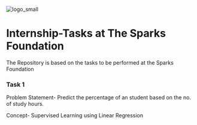 ![logo_small](https://user-images.githubusercontent.com/36928110/116967029-10808d00-accf-11eb-8d78-b6e6cc83a30c.png)
# Internship-Tasks at The Sparks Foundation
The Repository is based on the tasks to be performed at the Sparks Foundation 
### Task 1
Problem Statement- Predict the percentage of an student based on the no. of study hours.

Concept- Supervised Learning using Linear Regression
